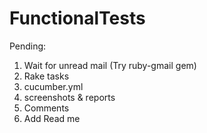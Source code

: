 FunctionalTests
===============

Pending:
1. Wait for unread mail (Try ruby-gmail gem)
2. Rake tasks
3. cucumber.yml
4. screenshots & reports
5. Comments
6. Add Read me
